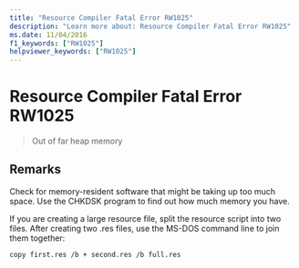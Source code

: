 ```yaml
---
title: "Resource Compiler Fatal Error RW1025"
description: "Learn more about: Resource Compiler Fatal Error RW1025"
ms.date: 11/04/2016
f1_keywords: ["RW1025"]
helpviewer_keywords: ["RW1025"]
---
```

# Resource Compiler Fatal Error RW1025

> Out of far heap memory

## Remarks

Check for memory-resident software that might be taking up too much space. Use the CHKDSK program to find out how much memory you have.

If you are creating a large resource file, split the resource script into two files. After creating two .res files, use the MS-DOS command line to join them together:

```
copy first.res /b + second.res /b full.res
```
